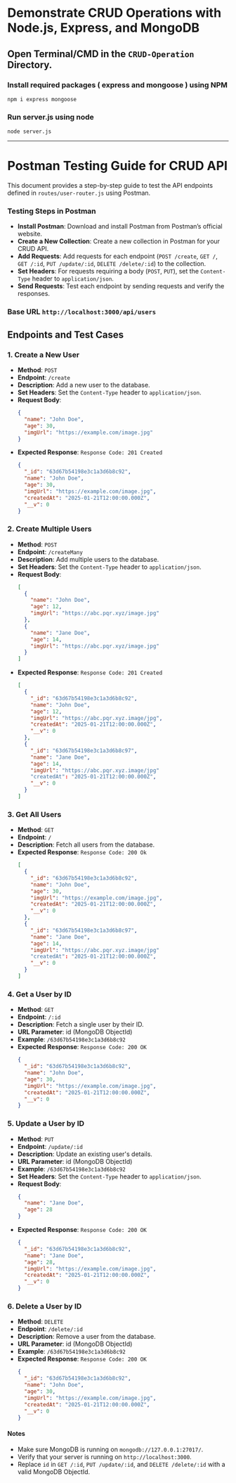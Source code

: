 # Demonstrate CRUD Operations with Node.js, Express, and MongoDB
## Open Terminal/CMD in the `CRUD-Operation` Directory.
### Install required packages ( express and mongoose ) using NPM
```
npm i express mongoose
```
### Run server.js using node
```
node server.js
```
---
# Postman Testing Guide for CRUD API

This document provides a step-by-step guide to test the API endpoints defined in `routes/user-router.js` using Postman.
  
### **Testing Steps in Postman**
- **Install Postman**:
Download and install Postman from Postman’s official website.
- **Create a New Collection**:
Create a new collection in Postman for your CRUD API.
- **Add Requests**:
Add requests for each endpoint (`POST /create`, `GET /`, `GET /:id`, `PUT /update/:id`, `DELETE /delete/:id`) to the collection.
- **Set Headers**:
For requests requiring a body (`POST`, `PUT`), set the `Content-Type` header to `application/json`.
- **Send Requests**:
Test each endpoint by sending requests and verify the responses.

### Base URL `http://localhost:3000/api/users`

## Endpoints and Test Cases

### **1. Create a New User**
- **Method**: `POST`
- **Endpoint**: `/create`
- **Description**: Add a new user to the database.
- **Set Headers**:
Set the `Content-Type` header to `application/json`.
- **Request Body**:
  ```json
  {
    "name": "John Doe",
    "age": 30,
    "imgUrl": "https://example.com/image.jpg"
  }
  ```
- **Expected Response**: `Response Code: 201 Created`
  ```json
  {
    "_id": "63d67b54198e3c1a3d6b8c92",
    "name": "John Doe",
    "age": 30,
    "imgUrl": "https://example.com/image.jpg",
    "createdAt": "2025-01-21T12:00:00.000Z",
    "__v": 0
  }
  ```

### **2. Create Multiple Users**
- **Method**: `POST`
- **Endpoint**: `/createMany`
- **Description**: Add multiple users to the database.
- **Set Headers**:
Set the `Content-Type` header to `application/json`.
- **Request Body**:
  ```json
  [
    {
      "name": "John Doe",
      "age": 12,
      "imgUrl": "https://abc.pqr.xyz/image.jpg"
    },
    {
      "name": "Jane Doe",
      "age": 14,
      "imgUrl": "https://abc.pqr.xyz/image.jpg"
    }
  ]
  ```
- **Expected Response**: `Response Code: 201 Created`
  ```json
  [
    {
      "_id": "63d67b54198e3c1a3d6b8c92",
      "name": "John Doe",
      "age": 12,
      "imgUrl": "https://abc.pqr.xyz.image/jpg",
      "createdAt": "2025-01-21T12:00:00.000Z",
      "__v": 0
    },
    {
      "_id": "63d67b54198e3c1a3d6b8c97",
      "name": "Jane Doe",
      "age": 14,
      "imgUrl": "https://abc.pqr.xyz.image/jpg"
      "createdAt": "2025-01-21T12:00:00.000Z",
      "__v": 0
    }
  ]

  ```
  
### **3. Get All Users**
- **Method**: `GET`
- **Endpoint**: `/`
- **Description**: Fetch all users from the database.
- **Expected Response**:
  `Response Code: 200 Ok`
  ```json
  [
    {
      "_id": "63d67b54198e3c1a3d6b8c92",
      "name": "John Doe",
      "age": 30,
      "imgUrl": "https://example.com/image.jpg",
      "createdAt": "2025-01-21T12:00:00.000Z",
      "__v": 0
    },
    {
      "_id": "63d67b54198e3c1a3d6b8c97",
      "name": "Jane Doe",
      "age": 14,
      "imgUrl": "https://abc.pqr.xyz.image/jpg"
      "createdAt": "2025-01-21T12:00:00.000Z",
      "__v": 0
    }
  ]
  ```
  
### **4. Get a User by ID**
- **Method**: `GET`
- **Endpoint**: `/:id`
- **Description**: Fetch a single user by their ID.
- **URL Parameter**: id (MongoDB ObjectId)
- **Example**: `/63d67b54198e3c1a3d6b8c92`
- **Expected Response**:
  `Response Code: 200 OK`
  ```json
  {
    "_id": "63d67b54198e3c1a3d6b8c92",
    "name": "John Doe",
    "age": 30,
    "imgUrl": "https://example.com/image.jpg",
    "createdAt": "2025-01-21T12:00:00.000Z",
    "__v": 0
  }
  ```

### **5. Update a User by ID**
- **Method**: `PUT`
- **Endpoint**: `/update/:id`
- **Description**: Update an existing user's details.
- **URL Parameter**: id (MongoDB ObjectId)
- **Example**: `/63d67b54198e3c1a3d6b8c92`
- **Set Headers**:
Set the `Content-Type` header to `application/json`.
- **Request Body**:
  ```json
  {
    "name": "Jane Doe",
    "age": 28
  }
  ```
- **Expected Response**:
  `Response Code: 200 OK`
  ```json
  {
    "_id": "63d67b54198e3c1a3d6b8c92",
    "name": "Jane Doe",
    "age": 28,
    "imgUrl": "https://example.com/image.jpg",
    "createdAt": "2025-01-21T12:00:00.000Z",
    "__v": 0
  }
  ```

### **6. Delete a User by ID**
- **Method**: `DELETE`
- **Endpoint**: `/delete/:id`
- **Description**: Remove a user from the database.
- **URL Parameter**: id (MongoDB ObjectId)
- **Example**: `/63d67b54198e3c1a3d6b8c92`
- **Expected Response**:
  `Response Code: 200 OK`
  ```json
  {
    "_id": "63d67b54198e3c1a3d6b8c92",
    "name": "John Doe",
    "age": 30,
    "imgUrl": "https://example.com/image.jpg",
    "createdAt": "2025-01-21T12:00:00.000Z",
    "__v": 0
  }
  ```

#### Notes
- Make sure MongoDB is running on `mongodb://127.0.0.1:27017/`.
- Verify that your server is running on `http://localhost:3000`.
- Replace `id` in `GET /:id`, `PUT /update/:id`, and `DELETE /delete/:id` with a valid MongoDB ObjectId.

